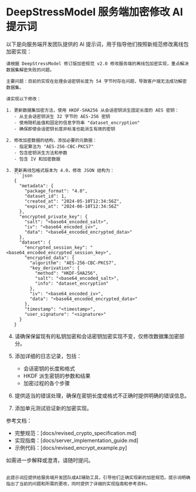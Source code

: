 # DeepStressModel 服务端加密修改 AI 提示词

以下是向服务端开发团队提供的 AI 提示词，用于指导他们按照新规范修改离线包加密实现：

```
请根据 DeepStressModel 修订版加密规范 v2.0 修改服务端的离线包加密实现，重点解决数据集解密失败的问题。

主要问题：目前的实现在处理会话密钥长度为 54 字节时存在问题，导致客户端无法成功解密数据集。

请实现以下修改：

1. 更新数据集加密方法，使用 HKDF-SHA256 从会话密钥派生固定长度的 AES 密钥：
   - 从主会话密钥派生 32 字节的 AES-256 密钥
   - 使用随机盐值和固定的信息字符串 "dataset_encryption"
   - 确保即使会话密钥长度非标准也能派生有效的密钥

2. 修改加密数据的结构，添加必要的元数据：
   - 指定算法为 "AES-256-CBC-PKCS7"
   - 包含密钥派生方法和参数
   - 包含 IV 和加密数据

3. 更新离线包格式版本为 4.0，修改 JSON 结构为：
   ```json
   {
     "metadata": {
       "package_format": "4.0",
       "dataset_id": 1,
       "created_at": "2024-05-10T12:34:56Z",
       "expires_at": "2024-06-10T12:34:56Z"
     },
     "encrypted_private_key": {
       "salt": "<base64_encoded_salt>",
       "iv": "<base64_encoded_iv>",
       "data": "<base64_encoded_encrypted_data>"
     },
     "dataset": {
       "encrypted_session_key": "<base64_encoded_encrypted_session_key>",
       "encrypted_data": {
         "algorithm": "AES-256-CBC-PKCS7",
         "key_derivation": {
           "method": "HKDF-SHA256",
           "salt": "<base64_encoded_salt>",
           "info": "dataset_encryption"
         },
         "iv": "<base64_encoded_iv>",
         "data": "<base64_encoded_encrypted_data>"
       },
       "timestamp": "<timestamp>",
       "user_signature": "<signature>"
     }
   }
   ```

4. 请确保保留现有的私钥加密和会话密钥加密实现不变，仅修改数据集加密部分。

5. 添加详细的日志记录，包括：
   - 会话密钥的长度和格式
   - HKDF 派生密钥的参数和结果
   - 加密过程的各个步骤

6. 提供适当的错误处理，确保在密钥长度或格式不正确时提供明确的错误信息。

7. 添加单元测试验证新的加密实现。

参考文档：
- 完整规范：[docs/revised_crypto_specification.md]
- 实现指南：[docs/server_implementation_guide.md]
- 示例代码：[docs/revised_encrypt_example.py]

如需进一步解释或澄清，请随时提问。
```

此提示词应提供给服务端开发团队或AI辅助工具，引导他们正确实现新的加密规范。提示词明确指出了当前的问题和所需的更改，同时提供了详细的实现指南和参考资料。 